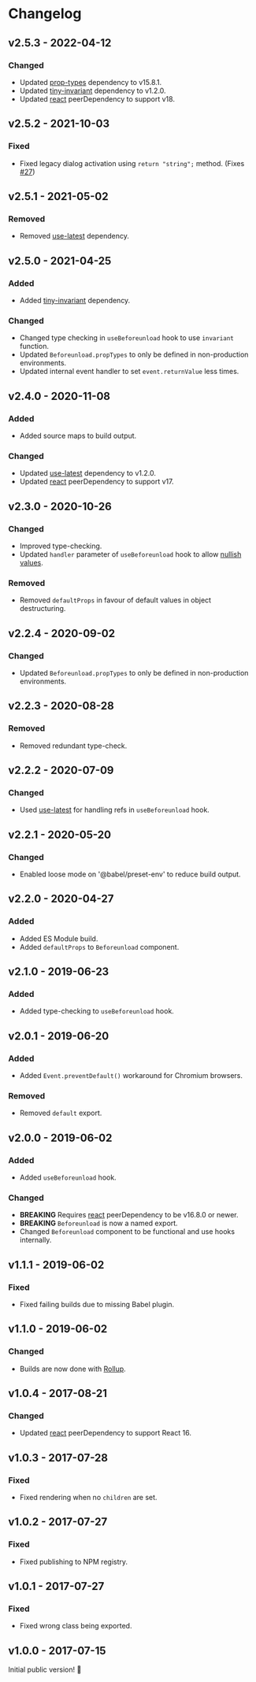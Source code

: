 # Changelog

## v2.5.3 - 2022-04-12

### Changed

- Updated [prop-types](https://www.npmjs.com/package/prop-types) dependency to v15.8.1.
- Updated [tiny-invariant](https://www.npmjs.com/package/tiny-invariant) dependency to v1.2.0.
- Updated [react](https://www.npmjs.com/package/react) peerDependency to support v18.

## v2.5.2 - 2021-10-03

### Fixed

- Fixed legacy dialog activation using `return "string";` method. (Fixes [#27](https://github.com/jacobbuck/react-beforeunload/issues/27))

## v2.5.1 - 2021-05-02

### Removed

- Removed [use-latest](https://www.npmjs.com/package/use-latest) dependency.

## v2.5.0 - 2021-04-25

### Added

- Added [tiny-invariant](https://www.npmjs.com/package/tiny-invariant) dependency.

### Changed

- Changed type checking in `useBeforeunload` hook to use `invariant` function.
- Updated `Beforeunload.propTypes` to only be defined in non-production environments.
- Updated internal event handler to set `event.returnValue` less times.

## v2.4.0 - 2020-11-08

### Added

- Added source maps to build output.

### Changed

- Updated [use-latest](https://www.npmjs.com/package/use-latest) dependency to v1.2.0.
- Updated [react](https://www.npmjs.com/package/react) peerDependency to support v17.

## v2.3.0 - 2020-10-26

### Changed

- Improved type-checking.
- Updated `handler` parameter of `useBeforeunload` hook to allow [nullish values](https://developer.mozilla.org/en-US/docs/Glossary/Nullish).

### Removed

- Removed `defaultProps` in favour of default values in object destructuring.

## v2.2.4 - 2020-09-02

### Changed

- Updated `Beforeunload.propTypes` to only be defined in non-production environments.

## v2.2.3 - 2020-08-28

### Removed

- Removed redundant type-check.

## v2.2.2 - 2020-07-09

### Changed

- Used [use-latest](https://www.npmjs.com/package/use-latest) for handling refs in `useBeforeunload` hook.

## v2.2.1 - 2020-05-20

### Changed

- Enabled loose mode on '@babel/preset-env' to reduce build output.

## v2.2.0 - 2020-04-27

### Added

- Added ES Module build.
- Added `defaultProps` to `Beforeunload` component.

## v2.1.0 - 2019-06-23

### Added

- Added type-checking to `useBeforeunload` hook.

## v2.0.1 - 2019-06-20

### Added

- Added `Event.preventDefault()` workaround for Chromium browsers.

### Removed

- Removed `default` export.

## v2.0.0 - 2019-06-02

### Added

- Added `useBeforeunload` hook.

### Changed

- **BREAKING** Requires [react](https://www.npmjs.com/package/react) peerDependency to be v16.8.0 or newer.
- **BREAKING** `Beforeunload` is now a named export.
- Changed `Beforeunload` component to be functional and use hooks internally.

## v1.1.1 - 2019-06-02

### Fixed

- Fixed failing builds due to missing Babel plugin.

## v1.1.0 - 2019-06-02

### Changed

- Builds are now done with [Rollup](http://rollupjs.org).

## v1.0.4 - 2017-08-21

### Changed

- Updated [react](https://www.npmjs.com/package/react) peerDependency to support React 16.

## v1.0.3 - 2017-07-28

### Fixed

- Fixed rendering when no `children` are set.

## v1.0.2 - 2017-07-27

### Fixed

- Fixed publishing to NPM registry.

## v1.0.1 - 2017-07-27

### Fixed

- Fixed wrong class being exported.

## v1.0.0 - 2017-07-15

Initial public version! :tada:
